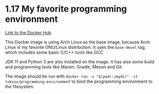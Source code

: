 # 1.17 My favorite programming environment

[Link to the Docker Hub](https://hub.docker.com/repository/docker/lukxsx/programming-environment)

This Docker image is using Arch Linux as the base image, because
Arch Linux is my favorite GNU/Linux distribution. It uses the
```base-devel``` tag, which includes some basic C/C++ tools like
GCC

JDK 11 and Python 3 are also installed on the image. It has also some
build and programming tools like Maven, Gradle, Meson and Git. 

The image should be run with 
```docker run -v "$(pwd):/mydir" -it lukxsx/programming-environment```
to bind the programming environment to the filesystem. 

